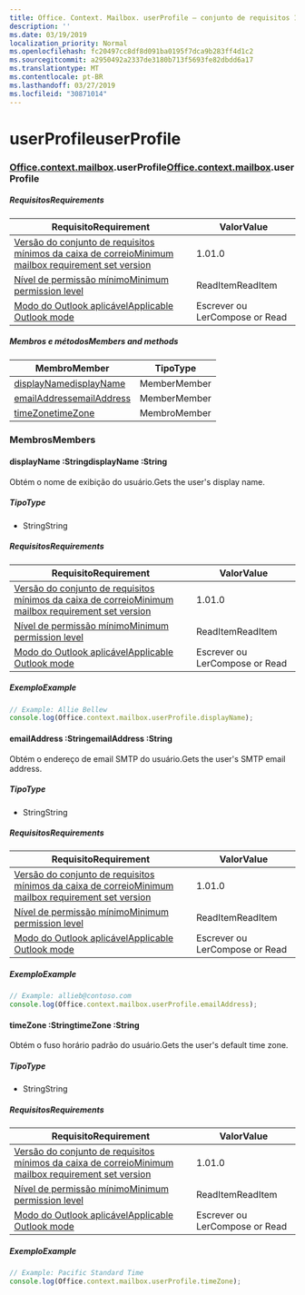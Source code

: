 ```yaml
---
title: Office. Context. Mailbox. userProfile – conjunto de requisitos 1,5
description: ''
ms.date: 03/19/2019
localization_priority: Normal
ms.openlocfilehash: fc20497cc8df8d091ba0195f7dca9b283ff4d1c2
ms.sourcegitcommit: a2950492a2337de3180b713f5693fe82dbdd6a17
ms.translationtype: MT
ms.contentlocale: pt-BR
ms.lasthandoff: 03/27/2019
ms.locfileid: "30871014"
---
```

# <a name="userprofile"></a><span data-ttu-id="ab9c7-102">userProfile</span><span class="sxs-lookup"><span data-stu-id="ab9c7-102">userProfile</span></span>

### <a name="officeofficemdcontextofficecontextmdmailboxofficecontextmailboxmduserprofile"></a><span data-ttu-id="ab9c7-103">[Office](Office.md)[.context](Office.context.md)[.mailbox](Office.context.mailbox.md).userProfile</span><span class="sxs-lookup"><span data-stu-id="ab9c7-103">[Office](Office.md)[.context](Office.context.md)[.mailbox](Office.context.mailbox.md).userProfile</span></span>

##### <a name="requirements"></a><span data-ttu-id="ab9c7-104">Requisitos</span><span class="sxs-lookup"><span data-stu-id="ab9c7-104">Requirements</span></span>

|<span data-ttu-id="ab9c7-105">Requisito</span><span class="sxs-lookup"><span data-stu-id="ab9c7-105">Requirement</span></span>| <span data-ttu-id="ab9c7-106">Valor</span><span class="sxs-lookup"><span data-stu-id="ab9c7-106">Value</span></span>|
|---|---|
|[<span data-ttu-id="ab9c7-107">Versão do conjunto de requisitos mínimos da caixa de correio</span><span class="sxs-lookup"><span data-stu-id="ab9c7-107">Minimum mailbox requirement set version</span></span>](/office/dev/add-ins/reference/requirement-sets/outlook-api-requirement-sets)| <span data-ttu-id="ab9c7-108">1.0</span><span class="sxs-lookup"><span data-stu-id="ab9c7-108">1.0</span></span>|
|[<span data-ttu-id="ab9c7-109">Nível de permissão mínimo</span><span class="sxs-lookup"><span data-stu-id="ab9c7-109">Minimum permission level</span></span>](/outlook/add-ins/understanding-outlook-add-in-permissions)| <span data-ttu-id="ab9c7-110">ReadItem</span><span class="sxs-lookup"><span data-stu-id="ab9c7-110">ReadItem</span></span>|
|[<span data-ttu-id="ab9c7-111">Modo do Outlook aplicável</span><span class="sxs-lookup"><span data-stu-id="ab9c7-111">Applicable Outlook mode</span></span>](/outlook/add-ins/#extension-points)| <span data-ttu-id="ab9c7-112">Escrever ou Ler</span><span class="sxs-lookup"><span data-stu-id="ab9c7-112">Compose or Read</span></span>|

##### <a name="members-and-methods"></a><span data-ttu-id="ab9c7-113">Membros e métodos</span><span class="sxs-lookup"><span data-stu-id="ab9c7-113">Members and methods</span></span>

| <span data-ttu-id="ab9c7-114">Membro</span><span class="sxs-lookup"><span data-stu-id="ab9c7-114">Member</span></span> | <span data-ttu-id="ab9c7-115">Tipo</span><span class="sxs-lookup"><span data-stu-id="ab9c7-115">Type</span></span> |
|--------|------|
| [<span data-ttu-id="ab9c7-116">displayName</span><span class="sxs-lookup"><span data-stu-id="ab9c7-116">displayName</span></span>](#displayname-string) | <span data-ttu-id="ab9c7-117">Member</span><span class="sxs-lookup"><span data-stu-id="ab9c7-117">Member</span></span> |
| [<span data-ttu-id="ab9c7-118">emailAddress</span><span class="sxs-lookup"><span data-stu-id="ab9c7-118">emailAddress</span></span>](#emailaddress-string) | <span data-ttu-id="ab9c7-119">Member</span><span class="sxs-lookup"><span data-stu-id="ab9c7-119">Member</span></span> |
| [<span data-ttu-id="ab9c7-120">timeZone</span><span class="sxs-lookup"><span data-stu-id="ab9c7-120">timeZone</span></span>](#timezone-string) | <span data-ttu-id="ab9c7-121">Membro</span><span class="sxs-lookup"><span data-stu-id="ab9c7-121">Member</span></span> |

### <a name="members"></a><span data-ttu-id="ab9c7-122">Membros</span><span class="sxs-lookup"><span data-stu-id="ab9c7-122">Members</span></span>

####  <a name="displayname-string"></a><span data-ttu-id="ab9c7-123">displayName :String</span><span class="sxs-lookup"><span data-stu-id="ab9c7-123">displayName :String</span></span>

<span data-ttu-id="ab9c7-124">Obtém o nome de exibição do usuário.</span><span class="sxs-lookup"><span data-stu-id="ab9c7-124">Gets the user's display name.</span></span>

##### <a name="type"></a><span data-ttu-id="ab9c7-125">Tipo</span><span class="sxs-lookup"><span data-stu-id="ab9c7-125">Type</span></span>

*   <span data-ttu-id="ab9c7-126">String</span><span class="sxs-lookup"><span data-stu-id="ab9c7-126">String</span></span>

##### <a name="requirements"></a><span data-ttu-id="ab9c7-127">Requisitos</span><span class="sxs-lookup"><span data-stu-id="ab9c7-127">Requirements</span></span>

|<span data-ttu-id="ab9c7-128">Requisito</span><span class="sxs-lookup"><span data-stu-id="ab9c7-128">Requirement</span></span>| <span data-ttu-id="ab9c7-129">Valor</span><span class="sxs-lookup"><span data-stu-id="ab9c7-129">Value</span></span>|
|---|---|
|[<span data-ttu-id="ab9c7-130">Versão do conjunto de requisitos mínimos da caixa de correio</span><span class="sxs-lookup"><span data-stu-id="ab9c7-130">Minimum mailbox requirement set version</span></span>](/office/dev/add-ins/reference/requirement-sets/outlook-api-requirement-sets)| <span data-ttu-id="ab9c7-131">1.0</span><span class="sxs-lookup"><span data-stu-id="ab9c7-131">1.0</span></span>|
|[<span data-ttu-id="ab9c7-132">Nível de permissão mínimo</span><span class="sxs-lookup"><span data-stu-id="ab9c7-132">Minimum permission level</span></span>](/outlook/add-ins/understanding-outlook-add-in-permissions)| <span data-ttu-id="ab9c7-133">ReadItem</span><span class="sxs-lookup"><span data-stu-id="ab9c7-133">ReadItem</span></span>|
|[<span data-ttu-id="ab9c7-134">Modo do Outlook aplicável</span><span class="sxs-lookup"><span data-stu-id="ab9c7-134">Applicable Outlook mode</span></span>](/outlook/add-ins/#extension-points)| <span data-ttu-id="ab9c7-135">Escrever ou Ler</span><span class="sxs-lookup"><span data-stu-id="ab9c7-135">Compose or Read</span></span>|

##### <a name="example"></a><span data-ttu-id="ab9c7-136">Exemplo</span><span class="sxs-lookup"><span data-stu-id="ab9c7-136">Example</span></span>

```javascript
// Example: Allie Bellew
console.log(Office.context.mailbox.userProfile.displayName);
```

####  <a name="emailaddress-string"></a><span data-ttu-id="ab9c7-137">emailAddress :String</span><span class="sxs-lookup"><span data-stu-id="ab9c7-137">emailAddress :String</span></span>

<span data-ttu-id="ab9c7-138">Obtém o endereço de email SMTP do usuário.</span><span class="sxs-lookup"><span data-stu-id="ab9c7-138">Gets the user's SMTP email address.</span></span>

##### <a name="type"></a><span data-ttu-id="ab9c7-139">Tipo</span><span class="sxs-lookup"><span data-stu-id="ab9c7-139">Type</span></span>

*   <span data-ttu-id="ab9c7-140">String</span><span class="sxs-lookup"><span data-stu-id="ab9c7-140">String</span></span>

##### <a name="requirements"></a><span data-ttu-id="ab9c7-141">Requisitos</span><span class="sxs-lookup"><span data-stu-id="ab9c7-141">Requirements</span></span>

|<span data-ttu-id="ab9c7-142">Requisito</span><span class="sxs-lookup"><span data-stu-id="ab9c7-142">Requirement</span></span>| <span data-ttu-id="ab9c7-143">Valor</span><span class="sxs-lookup"><span data-stu-id="ab9c7-143">Value</span></span>|
|---|---|
|[<span data-ttu-id="ab9c7-144">Versão do conjunto de requisitos mínimos da caixa de correio</span><span class="sxs-lookup"><span data-stu-id="ab9c7-144">Minimum mailbox requirement set version</span></span>](/office/dev/add-ins/reference/requirement-sets/outlook-api-requirement-sets)| <span data-ttu-id="ab9c7-145">1.0</span><span class="sxs-lookup"><span data-stu-id="ab9c7-145">1.0</span></span>|
|[<span data-ttu-id="ab9c7-146">Nível de permissão mínimo</span><span class="sxs-lookup"><span data-stu-id="ab9c7-146">Minimum permission level</span></span>](/outlook/add-ins/understanding-outlook-add-in-permissions)| <span data-ttu-id="ab9c7-147">ReadItem</span><span class="sxs-lookup"><span data-stu-id="ab9c7-147">ReadItem</span></span>|
|[<span data-ttu-id="ab9c7-148">Modo do Outlook aplicável</span><span class="sxs-lookup"><span data-stu-id="ab9c7-148">Applicable Outlook mode</span></span>](/outlook/add-ins/#extension-points)| <span data-ttu-id="ab9c7-149">Escrever ou Ler</span><span class="sxs-lookup"><span data-stu-id="ab9c7-149">Compose or Read</span></span>|

##### <a name="example"></a><span data-ttu-id="ab9c7-150">Exemplo</span><span class="sxs-lookup"><span data-stu-id="ab9c7-150">Example</span></span>

```javascript
// Example: allieb@contoso.com
console.log(Office.context.mailbox.userProfile.emailAddress);
```

####  <a name="timezone-string"></a><span data-ttu-id="ab9c7-151">timeZone :String</span><span class="sxs-lookup"><span data-stu-id="ab9c7-151">timeZone :String</span></span>

<span data-ttu-id="ab9c7-152">Obtém o fuso horário padrão do usuário.</span><span class="sxs-lookup"><span data-stu-id="ab9c7-152">Gets the user's default time zone.</span></span>

##### <a name="type"></a><span data-ttu-id="ab9c7-153">Tipo</span><span class="sxs-lookup"><span data-stu-id="ab9c7-153">Type</span></span>

*   <span data-ttu-id="ab9c7-154">String</span><span class="sxs-lookup"><span data-stu-id="ab9c7-154">String</span></span>

##### <a name="requirements"></a><span data-ttu-id="ab9c7-155">Requisitos</span><span class="sxs-lookup"><span data-stu-id="ab9c7-155">Requirements</span></span>

|<span data-ttu-id="ab9c7-156">Requisito</span><span class="sxs-lookup"><span data-stu-id="ab9c7-156">Requirement</span></span>| <span data-ttu-id="ab9c7-157">Valor</span><span class="sxs-lookup"><span data-stu-id="ab9c7-157">Value</span></span>|
|---|---|
|[<span data-ttu-id="ab9c7-158">Versão do conjunto de requisitos mínimos da caixa de correio</span><span class="sxs-lookup"><span data-stu-id="ab9c7-158">Minimum mailbox requirement set version</span></span>](/office/dev/add-ins/reference/requirement-sets/outlook-api-requirement-sets)| <span data-ttu-id="ab9c7-159">1.0</span><span class="sxs-lookup"><span data-stu-id="ab9c7-159">1.0</span></span>|
|[<span data-ttu-id="ab9c7-160">Nível de permissão mínimo</span><span class="sxs-lookup"><span data-stu-id="ab9c7-160">Minimum permission level</span></span>](/outlook/add-ins/understanding-outlook-add-in-permissions)| <span data-ttu-id="ab9c7-161">ReadItem</span><span class="sxs-lookup"><span data-stu-id="ab9c7-161">ReadItem</span></span>|
|[<span data-ttu-id="ab9c7-162">Modo do Outlook aplicável</span><span class="sxs-lookup"><span data-stu-id="ab9c7-162">Applicable Outlook mode</span></span>](/outlook/add-ins/#extension-points)| <span data-ttu-id="ab9c7-163">Escrever ou Ler</span><span class="sxs-lookup"><span data-stu-id="ab9c7-163">Compose or Read</span></span>|

##### <a name="example"></a><span data-ttu-id="ab9c7-164">Exemplo</span><span class="sxs-lookup"><span data-stu-id="ab9c7-164">Example</span></span>

```javascript
// Example: Pacific Standard Time
console.log(Office.context.mailbox.userProfile.timeZone);
```
